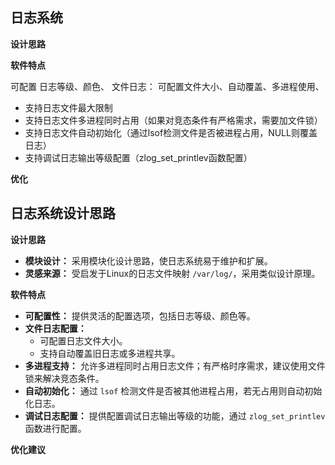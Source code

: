 ## 日志系统
**设计思路**

**软件特点**

可配置 日志等级、颜色、
文件日志： 可配置文件大小、自动覆盖、多进程使用、
* 支持日志文件最大限制
* 支持日志文件多进程同时占用（如果对竞态条件有严格需求，需要加文件锁）
* 支持日志文件自动初始化（通过lsof检测文件是否被进程占用，NULL则覆盖日志）
* 支持调试日志输出等级配置（zlog_set_printlev函数配置）

**优化**



## 日志系统设计思路

**设计思路**

* **模块设计：** 采用模块化设计思路，使日志系统易于维护和扩展。
* **灵感来源：** 受启发于Linux的日志文件映射 `/var/log/`，采用类似设计原理。

**软件特点**
- **可配置性：** 提供灵活的配置选项，包括日志等级、颜色等。
- **文件日志配置：** 
  - 可配置日志文件大小。
  - 支持自动覆盖旧日志或多进程共享。
- **多进程支持：** 允许多进程同时占用日志文件；有严格时序需求，建议使用文件锁来解决竞态条件。
- **自动初始化：** 通过 `lsof` 检测文件是否被其他进程占用，若无占用则自动初始化日志。
- **调试日志配置：** 提供配置调试日志输出等级的功能，通过 `zlog_set_printlev` 函数进行配置。

**优化建议**